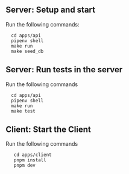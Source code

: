 ## Server: Setup and start

Run the following commands:

```
  cd apps/api
  pipenv shell
  make run
  make seed_db
```

## Server: Run tests in the server

Run the following commands

```
  cd apps/api
  pipenv shell
  make run
  make test
```

## Client: Start the Client

Run the following commands

```
   cd apps/client
   pnpm install
   pnpm dev
```
